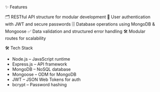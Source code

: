 ✨ Features

🗂 RESTful API structure for modular development
🔐 User authentication with JWT and secure passwords
🗄 Database operations using MongoDB & Mongoose
✅ Data validation and structured error handling
🛠 Modular routes for scalability



🛠 Tech Stack

* Node.js – JavaScript runtime
* Express.js – API framework
* MongoDB – NoSQL database
* Mongoose – ODM for MongoDB
* JWT – JSON Web Tokens for auth
* bcrypt – Password hashing
